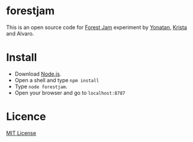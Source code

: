 forestjam
=========

This is an open source code for [Forest Jam](http://grmmph.com/forestjam) experiment by [Yonatan](http://grmmph.com), [Krista](http://mariisi.tumblr.com/) and Alvaro.

# Install
* Download [Node.js](http://nodejs.org).
* Open a shell and type `npm install`
* Type `node forestjam`.
* Open your browser and go to `localhost:8787`

# Licence
[MIT License](https://github.com/TryGhost/Ghost/blob/master/LICENSE)
